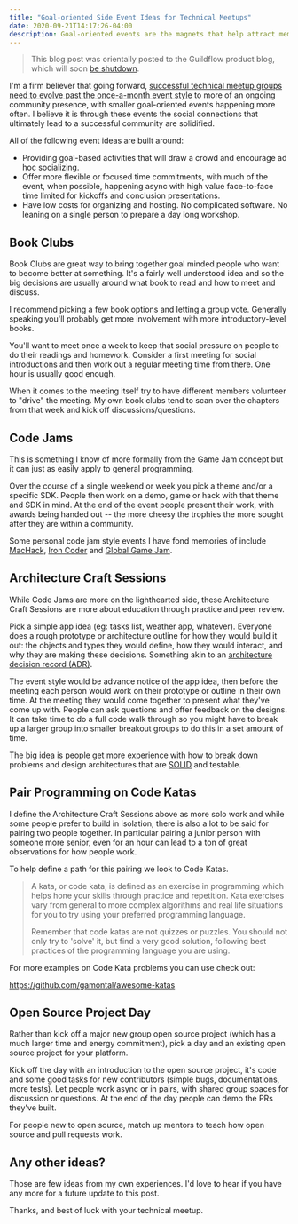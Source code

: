 ```yaml
---
title: "Goal-oriented Side Event Ideas for Technical Meetups"
date: 2020-09-21T14:17:26-04:00
description: Goal-oriented events are the magnets that help attract members. Social bonds and community come through these events.
---
```


> This blog post was orientally posted to the Guildflow product blog, which will soon [be shutdown](/posts/2021/10/guildflow-shutdown/).

I'm a firm believer that going forward, [successful technical meetup groups need to evolve past the once-a-month event style](/posts/2020/8/evolve-or-die-its-time-to-rethink-meetup-groups/) to more of an ongoing community presence, with smaller goal-oriented events happening more often. I believe it is through these events the social connections that ultimately lead to a successful community are solidified.

All of the following event ideas are built around:

- Providing goal-based activities that will draw a crowd and encourage ad hoc socializing.
- Offer more flexible or focused time commitments, with much of the event, when possible, happening async with high value face-to-face time limited for kickoffs and conclusion presentations.
- Have low costs for organizing and hosting. No complicated software. No leaning on a single person to prepare a day long workshop.

## Book Clubs

Book Clubs are great way to bring together goal minded people who want to become better at something. It's a fairly well understood idea and so the big decisions are usually around what book to read and how to meet and discuss.

I recommend picking a few book options and letting a group vote. Generally speaking you'll probably get more involvement with more introductory-level books.

You'll want to meet once a week to keep that social pressure on people to do their readings and homework. Consider a first meeting for social introductions and then work out a regular meeting time from there. One hour is usually good enough.

When it comes to the meeting itself try to have different members volunteer to "drive" the meeting. My own book clubs tend to scan over the chapters from that week and kick off discussions/questions.

## Code Jams

This is something I know of more formally from the Game Jam concept but it can just as easily apply to general programming.

Over the course of a single weekend or week you pick a theme and/or a specific SDK. People then work on a demo, game or hack with that theme and SDK in mind. At the end of the event people present their work, with awards being handed out -- the more cheesy the trophies the more sought after they are within a community.

Some personal code jam style events I have fond memories of include [MacHack](https://en.wikipedia.org/wiki/MacHack), [Iron Coder](https://arstechnica.com/gadgets/2006/10/5786/) and [Global Game Jam](https://globalgamejam.org/).

## Architecture Craft Sessions

While Code Jams are more on the lighthearted side, these Architecture Craft Sessions are more about education through practice and peer review.

Pick a simple app idea (eg: tasks list, weather app, whatever). Everyone does a rough prototype or architecture outline for how they would build it out: the objects and types they would define, how they would interact, and why they are making these decisions. Something akin to an [architecture decision record (ADR)](https://github.com/joelparkerhenderson/architecture_decision_record).

The event style would be advance notice of the app idea, then before the meeting each person would work on their prototype or outline in their own time. At the meeting they would come together to present what they've come up with. People can ask questions and offer feedback on the designs. It can take time to do a full code walk through so you might have to break up a larger group into smaller breakout groups to do this in a set amount of time.

The big idea is people get more experience with how to break down problems and design architectures that are [SOLID](https://en.wikipedia.org/wiki/SOLID) and testable.

## Pair Programming on Code Katas

I define the Architecture Craft Sessions above as more solo work and while some people prefer to build in isolation, there is also a lot to be said for pairing two people together. In particular pairing a junior person with someone more senior, even for an hour can lead to a ton of great observations for how people work.

To help define a path for this pairing we look to Code Katas.

> A kata, or code kata, is defined as an exercise in programming which helps hone your skills through practice and repetition. Kata exercises vary from general to more complex algorithms and real life situations for you to try using your preferred programming language.
>
> Remember that code katas are not quizzes or puzzles. You should not only try to 'solve' it, but find a very good solution, following best practices of the programming language you are using.

For more examples on Code Kata problems you can use check out:

<https://github.com/gamontal/awesome-katas>

## Open Source Project Day

Rather than kick off a major new group open source project (which has a much larger time and energy commitment), pick a day and an existing open source project for your platform.

Kick off the day with an introduction to the open source project, it's code and some good tasks for new contributors (simple bugs, documentations, more tests). Let people work async or in pairs, with shared group spaces for discussion or questions. At the end of the day people can demo the PRs they've built.

For people new to open source, match up mentors to teach how open source and pull requests work.

## Any other ideas?

Those are few ideas from my own experiences. I'd love to hear if you have any more for a future update to this post.

Thanks, and best of luck with your technical meetup.
